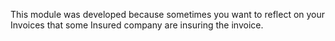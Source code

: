 
This module was developed because sometimes you want to reflect on your Invoices that some Insured company are insuring the invoice.
